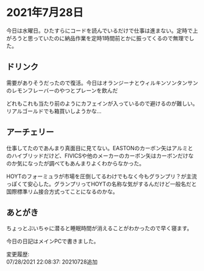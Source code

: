 # 2021年7月28日

今日は水曜日。ひたすらにコードを読んでいるだけで仕事は進まない。定時で上がろうと思っていたのに納品作業を定時1時間前とかに振ってくるので無理でした。

## ドリンク

需要がありそうだったので復活。今日はオランジーナとウィルキンソンタンサンのレモンフレーバーのやつとプレーンを飲んだ

どれもこれも当たり前のようにカフェインが入っているので避けるのが難しい。リアルゴールドでも箱買いしようかな…

## アーチェリー

仕事してたのであんまり真面目に見てない。EASTONのカーボン矢はアルミとのハイブリッドだけど、FIVICSや他のメーカーのカーボン矢はカーボンだけなのか気になったが調べてもあんまりよくわからなかった。

HOYTのフォーミュラが市場を圧倒してるわけでもなく今もグランプリ？が主流っぽくて安心した。グランプリってHOYTの名称な気がするんだけど一般名だと国際標準リム接合方式ってことになるのかな。

## あとがき

ちょっとぶいちゃに潜ると睡眠時間が消えることがわかったので早く寝ます。

今日の日記はメインPCで書きました。

変更履歴:  
07/28/2021 22:08:37: 20210728追加  
